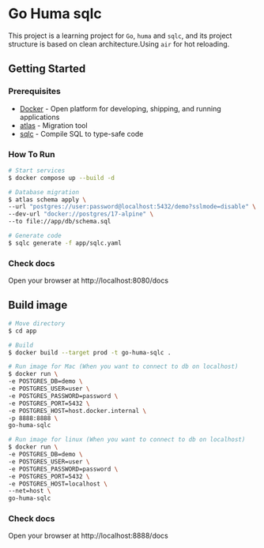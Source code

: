 # Go Huma sqlc

This project is a learning project for `Go`, `huma` and `sqlc`, and its project structure is based on clean architecture.Using `air` for hot reloading.

## Getting Started

### Prerequisites

- [Docker](https://www.docker.com/) - Open platform for developing, shipping, and running applications
- [atlas](https://atlasgo.io/) - Migration tool
- [sqlc](https://sqlc.dev/) - Compile SQL to type-safe code

### How To Run

```sh
# Start services
$ docker compose up --build -d

# Database migration
$ atlas schema apply \
--url "postgres://user:password@localhost:5432/demo?sslmode=disable" \
--dev-url "docker://postgres/17-alpine" \
--to file://app/db/schema.sql

# Generate code
$ sqlc generate -f app/sqlc.yaml
```

### Check docs

Open your browser at http://localhost:8080/docs

## Build image

```sh
# Move directory
$ cd app

# Build
$ docker build --target prod -t go-huma-sqlc .

# Run image for Mac (When you want to connect to db on localhost)
$ docker run \
-e POSTGRES_DB=demo \
-e POSTGRES_USER=user \
-e POSTGRES_PASSWORD=password \
-e POSTGRES_PORT=5432 \
-e POSTGRES_HOST=host.docker.internal \
-p 8888:8888 \
go-huma-sqlc

# Run image for linux (When you want to connect to db on localhost)
$ docker run \
-e POSTGRES_DB=demo \
-e POSTGRES_USER=user \
-e POSTGRES_PASSWORD=password \
-e POSTGRES_PORT=5432 \
-e POSTGRES_HOST=localhost \
--net=host \
go-huma-sqlc
```

### Check docs

Open your browser at http://localhost:8888/docs